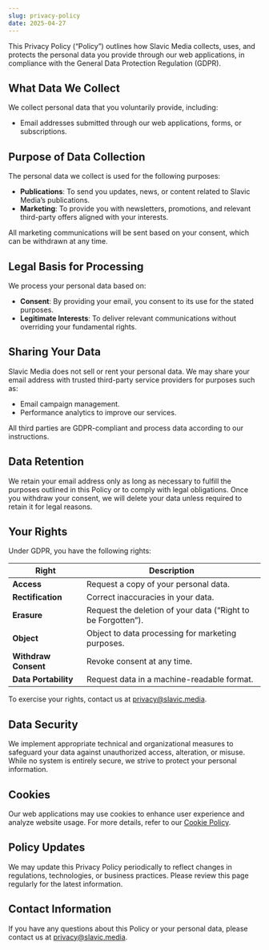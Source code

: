 ```yaml
---
slug: privacy-policy
date: 2025-04-27
---
```


This Privacy Policy (“Policy”) outlines how Slavic Media collects, uses, and protects the personal data you provide through our web applications, in compliance with the General Data Protection Regulation (GDPR).

## What Data We Collect
We collect personal data that you voluntarily provide, including:

- Email addresses submitted through our web applications, forms, or subscriptions.

## Purpose of Data Collection
The personal data we collect is used for the following purposes:

- **Publications**: To send you updates, news, or content related to Slavic Media’s publications.
- **Marketing**: To provide you with newsletters, promotions, and relevant third-party offers aligned with your interests.

All marketing communications will be sent based on your consent, which can be withdrawn at any time.

## Legal Basis for Processing
We process your personal data based on:

- **Consent**: By providing your email, you consent to its use for the stated purposes.
- **Legitimate Interests**: To deliver relevant communications without overriding your fundamental rights.

## Sharing Your Data
Slavic Media does not sell or rent your personal data. We may share your email address with trusted third-party service providers for purposes such as:

- Email campaign management.
- Performance analytics to improve our services.

All third parties are GDPR-compliant and process data according to our instructions.

## Data Retention
We retain your email address only as long as necessary to fulfill the purposes outlined in this Policy or to comply with legal obligations. Once you withdraw your consent, we will delete your data unless required to retain it for legal reasons.

## Your Rights
Under GDPR, you have the following rights:

| **Right**            | **Description**                                              |
| -------------------- | ------------------------------------------------------------ |
| **Access**           | Request a copy of your personal data.                        |
| **Rectification**    | Correct inaccuracies in your data.                           |
| **Erasure**          | Request the deletion of your data (“Right to be Forgotten”). |
| **Object**           | Object to data processing for marketing purposes.            |
| **Withdraw Consent** | Revoke consent at any time.                                  |
| **Data Portability** | Request data in a machine-readable format.                   |

To exercise your rights, contact us at [privacy@slavic.media](mailto:privacy@slavic.media).

## Data Security
We implement appropriate technical and organizational measures to safeguard your data against unauthorized access, alteration, or misuse. While no system is entirely secure, we strive to protect your personal information.

## Cookies
Our web applications may use cookies to enhance user experience and analyze website usage. For more details, refer to our [Cookie Policy](#).

## Policy Updates
We may update this Privacy Policy periodically to reflect changes in regulations, technologies, or business practices. Please review this page regularly for the latest information.

## Contact Information
If you have any questions about this Policy or your personal data, please contact us at [privacy@slavic.media](mailto:privacy@slavic.media).
